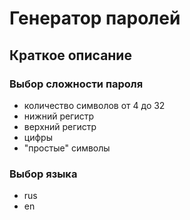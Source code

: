 # Генератор паролей

## Краткое описание

### Выбор сложности пароля

+ количество символов от 4 до 32
+ нижний регистр
+ верхний регистр
+ цифры
+ "простые" символы

### Выбор языка

+ rus
+ en
